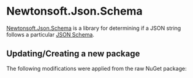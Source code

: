 # Newtonsoft.Json.Schema

[Newtonsoft.Json.Schema](https://github.com/JamesNK/Newtonsoft.Json.Schema) is a
library for determining if a JSON string follows a particular [JSON
Schema](https://json-schema.org/).

## Updating/Creating a new package


The following modifications were applied from the raw NuGet package:
